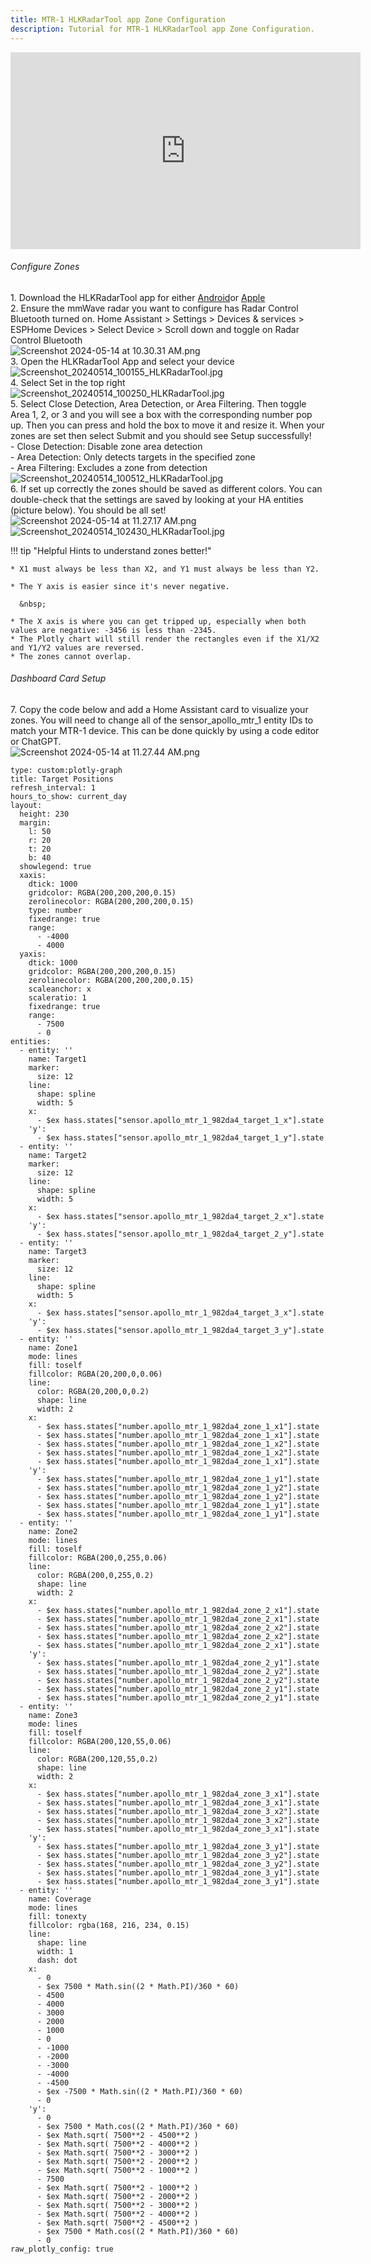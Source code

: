 ```yaml
---
title: MTR-1 HLKRadarTool app Zone Configuration
description: Tutorial for MTR-1 HLKRadarTool app Zone Configuration.
---
```

<div class="cms-embed"><iframe width="560" height="315" src="https://www.youtube.com/embed/-w_GFURyx-A?si=SSRovumabCvHeXwo" title="YouTube video player" frameborder="0" allow="accelerometer; autoplay; clipboard-write; encrypted-media; gyroscope; picture-in-picture; web-share" referrerpolicy="strict-origin-when-cross-origin" allowfullscreen=""></iframe></div>

###### Configure Zones

1\. Download the HLKRadarTool app for either [Android](https://play.google.com/store/apps/details?id=com.hlk.hlkradartool&amp;hl=en_US%E2%89%B7=US)or [Apple](https://apps.apple.com/us/app/hlkradartool/id1638651152)<br>2\. Ensure the mmWave radar you want to configure has Radar Control Bluetooth turned on. Home Assistant &gt; Settings &gt; Devices & services &gt; ESPHome Devices &gt; Select Device &gt; Scroll down and toggle on Radar Control Bluetooth<br> ![Screenshot 2024-05-14 at 10.30.31 AM.png](../assets/screenshot-2024-05-14-at-10-30-31-am.png)<br> 3. Open the HLKRadarTool App and select your device<br> ![Screenshot_20240514_100155_HLKRadarTool.jpg](../assets/screenshot-20240514-100155-hlkradartool.jpg)<br> 4. Select Set in the top right<br> ![Screenshot_20240514_100250_HLKRadarTool.jpg](../assets/Esxscreenshot-20240514-100250-hlkradartool.jpg)<br> 5. Select Close Detection, Area Detection, or Area Filtering. Then toggle Area 1, 2, or 3 and you will see a box with the corresponding number pop up. Then you can press and hold the box to move it and resize it. When your zones are set then select Submit and you should see Setup successfully!<br> - Close Detection: Disable zone area detection<br> - Area Detection: Only detects targets in the specified zone<br> - Area Filtering: Excludes a zone from detection<br> ![Screenshot_20240514_100512_HLKRadarTool.jpg](../assets/screenshot-20240514-100512-hlkradartool.jpg)<br> 6. If set up correctly the zones should be saved as different colors. You can double-check that the settings are saved by looking at your HA entities (picture below). You should be all set!<br> ![Screenshot 2024-05-14 at 11.27.17 AM.png](../assets/screenshot-2024-05-14-at-11-27-17-am.png)![Screenshot_20240514_102430_HLKRadarTool.jpg](../assets/screenshot-20240514-102430-hlkradartool.jpg)

!!! tip "Helpful Hints to understand zones better!"

    * X1 must always be less than X2, and Y1 must always be less than Y2.

    * The Y axis is easier since it's never negative.

      &nbsp;

    * The X axis is where you can get tripped up, especially when both values are negative: -3456 is less than -2345.
    * The Plotly chart will still render the rectangles even if the X1/X2 and Y1/Y2 values are reversed.
    * The zones cannot overlap.

###### Dashboard Card Setup

7\. Copy the code below and add a Home Assistant card to visualize your zones. You will need to change all of the sensor\_apollo\_mtr\_1 entity IDs to match your MTR-1 device. This can be done quickly by using a code editor or ChatGPT.<br> ![Screenshot 2024-05-14 at 11.27.44 AM.png](../assets/screenshot-2024-05-14-at-11-27-44-am.png)

```
type: custom:plotly-graph
title: Target Positions
refresh_interval: 1
hours_to_show: current_day
layout:
  height: 230
  margin:
    l: 50
    r: 20
    t: 20
    b: 40
  showlegend: true
  xaxis:
    dtick: 1000
    gridcolor: RGBA(200,200,200,0.15)
    zerolinecolor: RGBA(200,200,200,0.15)
    type: number
    fixedrange: true
    range:
      - -4000
      - 4000
  yaxis:
    dtick: 1000
    gridcolor: RGBA(200,200,200,0.15)
    zerolinecolor: RGBA(200,200,200,0.15)
    scaleanchor: x
    scaleratio: 1
    fixedrange: true
    range:
      - 7500
      - 0
entities:
  - entity: ''
    name: Target1
    marker:
      size: 12
    line:
      shape: spline
      width: 5
    x:
      - $ex hass.states["sensor.apollo_mtr_1_982da4_target_1_x"].state
    'y':
      - $ex hass.states["sensor.apollo_mtr_1_982da4_target_1_y"].state
  - entity: ''
    name: Target2
    marker:
      size: 12
    line:
      shape: spline
      width: 5
    x:
      - $ex hass.states["sensor.apollo_mtr_1_982da4_target_2_x"].state
    'y':
      - $ex hass.states["sensor.apollo_mtr_1_982da4_target_2_y"].state
  - entity: ''
    name: Target3
    marker:
      size: 12
    line:
      shape: spline
      width: 5
    x:
      - $ex hass.states["sensor.apollo_mtr_1_982da4_target_3_x"].state
    'y':
      - $ex hass.states["sensor.apollo_mtr_1_982da4_target_3_y"].state
  - entity: ''
    name: Zone1
    mode: lines
    fill: toself
    fillcolor: RGBA(20,200,0,0.06)
    line:
      color: RGBA(20,200,0,0.2)
      shape: line
      width: 2
    x:
      - $ex hass.states["number.apollo_mtr_1_982da4_zone_1_x1"].state
      - $ex hass.states["number.apollo_mtr_1_982da4_zone_1_x1"].state
      - $ex hass.states["number.apollo_mtr_1_982da4_zone_1_x2"].state
      - $ex hass.states["number.apollo_mtr_1_982da4_zone_1_x2"].state
      - $ex hass.states["number.apollo_mtr_1_982da4_zone_1_x1"].state
    'y':
      - $ex hass.states["number.apollo_mtr_1_982da4_zone_1_y1"].state
      - $ex hass.states["number.apollo_mtr_1_982da4_zone_1_y2"].state
      - $ex hass.states["number.apollo_mtr_1_982da4_zone_1_y2"].state
      - $ex hass.states["number.apollo_mtr_1_982da4_zone_1_y1"].state
      - $ex hass.states["number.apollo_mtr_1_982da4_zone_1_y1"].state
  - entity: ''
    name: Zone2
    mode: lines
    fill: toself
    fillcolor: RGBA(200,0,255,0.06)
    line:
      color: RGBA(200,0,255,0.2)
      shape: line
      width: 2
    x:
      - $ex hass.states["number.apollo_mtr_1_982da4_zone_2_x1"].state
      - $ex hass.states["number.apollo_mtr_1_982da4_zone_2_x1"].state
      - $ex hass.states["number.apollo_mtr_1_982da4_zone_2_x2"].state
      - $ex hass.states["number.apollo_mtr_1_982da4_zone_2_x2"].state
      - $ex hass.states["number.apollo_mtr_1_982da4_zone_2_x1"].state
    'y':
      - $ex hass.states["number.apollo_mtr_1_982da4_zone_2_y1"].state
      - $ex hass.states["number.apollo_mtr_1_982da4_zone_2_y2"].state
      - $ex hass.states["number.apollo_mtr_1_982da4_zone_2_y2"].state
      - $ex hass.states["number.apollo_mtr_1_982da4_zone_2_y1"].state
      - $ex hass.states["number.apollo_mtr_1_982da4_zone_2_y1"].state
  - entity: ''
    name: Zone3
    mode: lines
    fill: toself
    fillcolor: RGBA(200,120,55,0.06)
    line:
      color: RGBA(200,120,55,0.2)
      shape: line
      width: 2
    x:
      - $ex hass.states["number.apollo_mtr_1_982da4_zone_3_x1"].state
      - $ex hass.states["number.apollo_mtr_1_982da4_zone_3_x1"].state
      - $ex hass.states["number.apollo_mtr_1_982da4_zone_3_x2"].state
      - $ex hass.states["number.apollo_mtr_1_982da4_zone_3_x2"].state
      - $ex hass.states["number.apollo_mtr_1_982da4_zone_3_x1"].state
    'y':
      - $ex hass.states["number.apollo_mtr_1_982da4_zone_3_y1"].state
      - $ex hass.states["number.apollo_mtr_1_982da4_zone_3_y2"].state
      - $ex hass.states["number.apollo_mtr_1_982da4_zone_3_y2"].state
      - $ex hass.states["number.apollo_mtr_1_982da4_zone_3_y1"].state
      - $ex hass.states["number.apollo_mtr_1_982da4_zone_3_y1"].state
  - entity: ''
    name: Coverage
    mode: lines
    fill: tonexty
    fillcolor: rgba(168, 216, 234, 0.15)
    line:
      shape: line
      width: 1
      dash: dot
    x:
      - 0
      - $ex 7500 * Math.sin((2 * Math.PI)/360 * 60)
      - 4500
      - 4000
      - 3000
      - 2000
      - 1000
      - 0
      - -1000
      - -2000
      - -3000
      - -4000
      - -4500
      - $ex -7500 * Math.sin((2 * Math.PI)/360 * 60)
      - 0
    'y':
      - 0
      - $ex 7500 * Math.cos((2 * Math.PI)/360 * 60)
      - $ex Math.sqrt( 7500**2 - 4500**2 )
      - $ex Math.sqrt( 7500**2 - 4000**2 )
      - $ex Math.sqrt( 7500**2 - 3000**2 )
      - $ex Math.sqrt( 7500**2 - 2000**2 )
      - $ex Math.sqrt( 7500**2 - 1000**2 )
      - 7500
      - $ex Math.sqrt( 7500**2 - 1000**2 )
      - $ex Math.sqrt( 7500**2 - 2000**2 )
      - $ex Math.sqrt( 7500**2 - 3000**2 )
      - $ex Math.sqrt( 7500**2 - 4000**2 )
      - $ex Math.sqrt( 7500**2 - 4500**2 )
      - $ex 7500 * Math.cos((2 * Math.PI)/360 * 60)
      - 0
raw_plotly_config: true
```